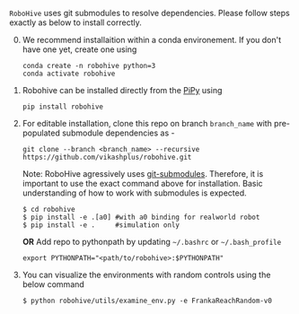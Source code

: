 `RoboHive` uses git submodules to resolve dependencies. Please follow steps exactly as below to install correctly.

0. We recommend installaition within a conda environement. If you don't have one yet, create one using
   ```
   conda create -n robohive python=3
   conda activate robohive
   ```

1. Robohive can be installed directly from the [PiPy](https://pypi.org/project/robohive/) using
   ```
   pip install robohive
   ```

2. For editable installation, clone this repo on branch `branch_name` with pre-populated submodule dependencies as -
   ```
   git clone --branch <branch_name> --recursive https://github.com/vikashplus/robohive.git
   ```
   Note: RoboHive agressively uses [git-submodules](https://git-scm.com/book/en/v2/Git-Tools-Submodules). Therefore, it is important to use the exact command above for installation. Basic understanding of how to work with submodules is expected.

   ```
   $ cd robohive
   $ pip install -e .[a0] #with a0 binding for realworld robot
   $ pip install -e .     #simulation only
   ```
   **OR** Add repo to pythonpath by updating `~/.bashrc` or `~/.bash_profile`
   ```
   export PYTHONPATH="<path/to/robohive>:$PYTHONPATH"
   ```
3. You can visualize the environments with random controls using the below command
   ```
   $ python robohive/utils/examine_env.py -e FrankaReachRandom-v0
   ```